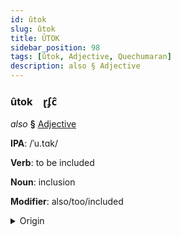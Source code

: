 ```yaml
---
id: ûtok
slug: ûtok
title: ÛTOK
sidebar_position: 98
tags: [ûtok, Adjective, Quechumaran]
description: also § Adjective
---
```


### ûtok&emsp;<span kind="abugida">ɽʄc̑</span>

*also* **§** [Adjective](../../tags/Adjective)

**IPA**: /ˈu.tɑk/

**Verb**: to be included

**Noun**: inclusion

**Modifier**: also/too/included

<details>
    <summary>Origin</summary>
    Quechua utaq <br/>
    <em>Quechumaran Language Family</em>
</details>